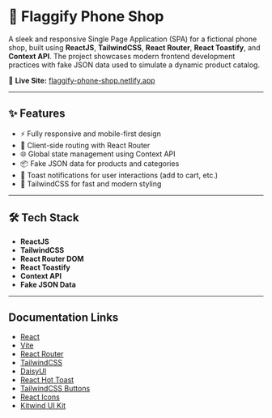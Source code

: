 # 📱 Flaggify Phone Shop

A sleek and responsive Single Page Application (SPA) for a fictional phone shop, built using **ReactJS**, **TailwindCSS**, **React Router**, **React Toastify**, and **Context API**. The project showcases modern frontend development practices with fake JSON data used to simulate a dynamic product catalog.

🚀 **Live Site:** [flaggify-phone-shop.netlify.app](https://flaggify-phone-shop.netlify.app/)

---

## ✨ Features

- ⚡ Fully responsive and mobile-first design
- 🔄 Client-side routing with React Router
- 🌐 Global state management using Context API
- 📦 Fake JSON data for products and categories
- 🔔 Toast notifications for user interactions (add to cart, etc.)
- 🌙 TailwindCSS for fast and modern styling

---

## 🛠️ Tech Stack

- **ReactJS**
- **TailwindCSS**
- **React Router DOM**
- **React Toastify**
- **Context API**
- **Fake JSON Data**

---

## Documentation Links
- [React](https://react.dev/)
- [Vite](https://vite.dev/)
- [React Router](https://reactrouter.com/)
- [TailwindCSS](https://tailwindcss.com/)
- [DaisyUI](https://daisyui.com/)
- [React Hot Toast](https://react-hot-toast.com/)
- [TailwindCSS Buttons](https://devdojo.com/tailwindcss/buttons#_)
- [React Icons](https://react-icons.github.io/react-icons/)
- [Kitwind UI Kit](https://kitwind.io/products/kometa)
